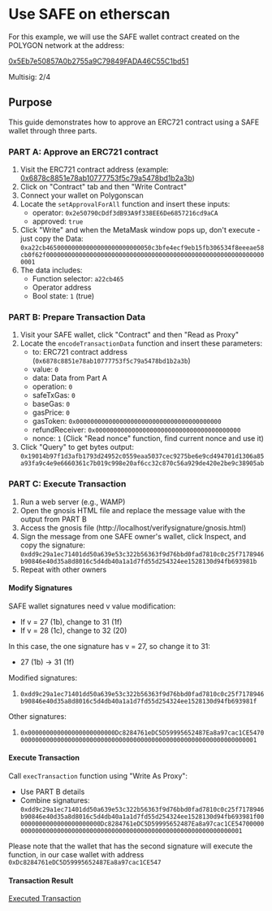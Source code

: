 # Use SAFE on etherscan

For this example, we will use the SAFE wallet contract created on the POLYGON network at the address:

[0x5Eb7e50857A0b2755a9C79849FADA46C55C1bd51](https://polygonscan.com/address/0x5Eb7e50857A0b2755a9C79849FADA46C55C1bd51)

Multisig: 2/4

## Purpose

This guide demonstrates how to approve an ERC721 contract using a SAFE wallet through three parts.

### PART A: Approve an ERC721 contract

1. Visit the ERC721 contract address (example: [0x6878c8851e78ab10777753f5c79a5478bd1b2a3b](https://polygonscan.com/address/0x6878c8851e78ab10777753f5c79a5478bd1b2a3b))
2. Click on "Contract" tab and then "Write Contract"
3. Connect your wallet on Polygonscan
4. Locate the `setApprovalForAll` function and insert these inputs:
   - operator: `0x2e50790cDdf3dB93A9f338EE6De6857216cd9aCA`
   - approved: `true`
5. Click "Write" and when the MetaMask window pops up, don't execute - just copy the Data: `0xa22cb46500000000000000000000000050c3bfe4ecf9eb15fb306534f8eeeae58cb0f62f0000000000000000000000000000000000000000000000000000000000000001`
6. The data includes:
   - Function selector: `a22cb465`
   - Operator address
   - Bool state: `1` (true)

### PART B: Prepare Transaction Data

1. Visit your SAFE wallet, click "Contract" and then "Read as Proxy"
2. Locate the `encodeTransactionData` function and insert these parameters:
   - to: ERC721 contract address (`0x6878c8851e78ab10777753f5c79a5478bd1b2a3b`)
   - value: `0`
   - data: Data from Part A
   - operation: `0`
   - safeTxGas: `0`
   - baseGas: `0`
   - gasPrice: `0`
   - gasToken: `0x0000000000000000000000000000000000000000`
   - refundReceiver: `0x0000000000000000000000000000000000000000`
   - nonce: `1` (Click "Read nonce" function, find current nonce and use it)
3. Click "Query" to get bytes output: `0x19014b97f1d3afb1793d24952c0559eaa5037cec9275be6e9cd494701d1306a85a93fa9c4e9e6660361c7b019c998e20af6cc32c870c56a929de420e2be9c38905ab`


### PART C: Execute Transaction

1. Run a web server (e.g., WAMP)
2. Open the gnosis HTML file and replace the message value with the output from PART B
3. Access the gnosis file (http://localhost/verifysignature/gnosis.html)
4. Sign the message from one SAFE owner's wallet, click Inspect, and copy the signature: `0xdd9c29a1ec71401dd50a639e53c322b56363f9d76bbd0fad7810c0c25f7178946b90846e40d35a8d8016c5d4db40a1a1d7fd55d254324ee1528130d94fb693981b`
5. Repeat with other owners

#### Modify Signatures

SAFE wallet signatures need v value modification:
- If v = 27 (1b), change to 31 (1f)
- If v = 28 (1c), change to 32 (20)

In this case, the one signature has v = 27, so change it to 31:
- 27 (1b) → 31 (1f)

Modified signatures:
1. `0xdd9c29a1ec71401dd50a639e53c322b56363f9d76bbd0fad7810c0c25f7178946b90846e40d35a8d8016c5d4db40a1a1d7fd55d254324ee1528130d94fb693981f`

Other signatures:
1. `0x000000000000000000000000Dc8284761eDC5D59995652487Ea8a97cac1CE547000000000000000000000000000000000000000000000000000000000000000001`

#### Execute Transaction

Call `execTransaction` function using "Write As Proxy":
- Use PART B details
- Combine signatures: `0xdd9c29a1ec71401dd50a639e53c322b56363f9d76bbd0fad7810c0c25f7178946b90846e40d35a8d8016c5d4db40a1a1d7fd55d254324ee1528130d94fb693981f000000000000000000000000Dc8284761eDC5D59995652487Ea8a97cac1CE547000000000000000000000000000000000000000000000000000000000000000001`

Please note that the wallet that has the second signature will execute the function, in our case wallet with address `0xDc8284761eDC5D59995652487Ea8a97cac1CE547`

#### Transaction Result

[Executed Transaction](https://polygonscan.com/tx/0x2d5eac250a08b978a9825a28f93587dcd85dae5b9d401c8a7a1928442a353294)




